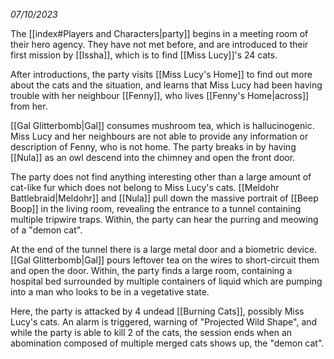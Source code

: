 *07/10/2023*

The [[index#Players and Characters|party]] begins in a meeting room of their hero agency. They have not met before, and are introduced to their first mission by [[Issha]], which is to find [[Miss Lucy]]'s 24 cats.

After introductions, the party visits [[Miss Lucy's Home]] to find out more about the cats and the situation, and learns that Miss Lucy had been having trouble with her neighbour [[Fenny]], who lives [[Fenny's Home|across]] from her.

[[Gal Glitterbomb|Gal]] consumes mushroom tea, which is hallucinogenic. Miss Lucy and her neighbours are not able to provide any information or description of Fenny, who is not home. The party breaks in by having [[Nula]] as an owl descend into the chimney and open the front door.

The party does not find anything interesting other than a large amount of cat-like fur which does not belong to Miss Lucy's cats. [[Meldohr Battlebraid|Meldohr]] and [[Nula]] pull down the massive portrait of [[Beep Boop]] in the living room, revealing the entrance to a tunnel containing multiple tripwire traps. Within, the party can hear the purring and meowing of a "demon cat".

At the end of the tunnel there is a large metal door and a biometric device. [[Gal Glitterbomb|Gal]] pours leftover tea on the wires to short-circuit them and open the door. Within, the party finds a large room, containing a hospital bed surrounded by multiple containers of liquid which are pumping into a man who looks to be in a vegetative state.

Here, the party is attacked by 4 undead [[Burning Cats]], possibly Miss Lucy's cats. An alarm is triggered, warning of "Projected Wild Shape", and while the party is able to kill 2 of the cats, the session ends when an abomination composed of multiple merged cats shows up, the "demon cat".